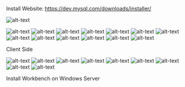Install Website: https://dev.mysql.com/downloads/installer/

![alt-text](https://i.gyazo.com/52c51c56d3d02d56d400938cc762adc7.png?raw=true)

![alt-text](https://i.gyazo.com/489cc7baa2efc982b283fbf2fb1bc745.png?raw=true)
![alt-text](https://i.gyazo.com/90cdfd396b4bed44091a12ae1fe30234.png?raw=true)
![alt-text](https://i.gyazo.com/90cdfd396b4bed44091a12ae1fe30234.png?raw=true)
![alt-text](https://i.gyazo.com/28f5114ffb50d178b237decfcd8730cb.png?raw=true)
![alt-text](https://i.gyazo.com/1e6d439fc86590f4777c1ca43e371bae.png?raw=true)
![alt-text](https://i.gyazo.com/1db84e9c2c57fda12a09af5d418292ef.png?raw=true)
![alt-text](https://i.gyazo.com/97de01710c40e4e7eda39c09466183db.png?raw=true)
![alt-text](https://i.gyazo.com/4191bc10b07895840a95e87cc11c396c.png?raw=true)
![alt-text](https://i.gyazo.com/54cbc22b34b8152e7183094c88fc0904.png?raw=true)
![alt-text](https://i.gyazo.com/9f760d8dc2a2a9bf9ebc1776094b4201.png?raw=true)
![alt-text](https://i.gyazo.com/cb22c1b7e5970a9c470039234467d075.png?raw=true)
![alt-text](https://i.gyazo.com/ad24cad35ba598e07966467eebb9eda0.png?raw=true)
![alt-text](https://i.gyazo.com/dffd63426f27e58f28454d8ed85be3c5.png?raw=true)


Client Side


![alt-text](https://i.gyazo.com/c54c6393dae8550064c6c3bb75294c0a.png?raw=true)
![alt-text](https://i.gyazo.com/364e9d4b8dbc51d279cccbb5dfe4d60b.png?raw=true)
![alt-text](https://i.gyazo.com/f10c09fdd15afbe9f37b9454d2795d15.png?raw=true)
![alt-text](https://i.gyazo.com/1ae70feb1bbf8131e68b7de5c5871ef5.png?raw=true)
![alt-text](https://i.gyazo.com/d6cea801b85a394e2318bfe7a16f2bc2.png?raw=true)
![alt-text](https://i.gyazo.com/0d5ca3f670f8e767da2bfeb770848b68.png?raw=true)
![alt-text](https://i.gyazo.com/19e64e6baf18aeebda942deb4d69f583.png?raw=true)
![alt-text](https://i.gyazo.com/109bcc185b11cb8b4a4d6f3ea9fd9045.png?raw=true)
![alt-text](https://i.gyazo.com/8fe168a3234485be2dbab05997ef465c.png?raw=true)



Install Workbench on Windows Server
